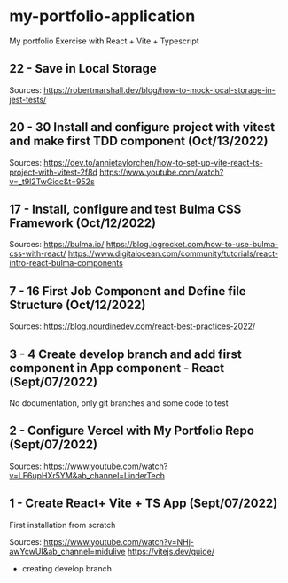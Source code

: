 # my-portfolio-application

My portfolio Exercise with React + Vite + Typescript

## 22 - Save in Local Storage

Sources:
https://robertmarshall.dev/blog/how-to-mock-local-storage-in-jest-tests/

## 20 - 30 Install and configure project with vitest and make first TDD component (Oct/13/2022)

Sources:
https://dev.to/annietaylorchen/how-to-set-up-vite-react-ts-project-with-vitest-2f8d
https://www.youtube.com/watch?v=_t9l2TwGioc&t=952s

## 17 - Install, configure and test Bulma CSS Framework (Oct/12/2022)

Sources:
https://bulma.io/
https://blog.logrocket.com/how-to-use-bulma-css-with-react/
https://www.digitalocean.com/community/tutorials/react-intro-react-bulma-components

## 7 - 16 First Job Component and Define file Structure (Oct/12/2022)

Sources:
https://blog.nourdinedev.com/react-best-practices-2022/

## 3 - 4 Create develop branch and add first component in App component - React (Sept/07/2022)

No documentation, only git branches and some code to test

## 2 - Configure Vercel with My Portfolio Repo (Sept/07/2022)

Sources:
https://www.youtube.com/watch?v=LF6upHXr5YM&ab_channel=LinderTech

## 1 - Create React+ Vite + TS App (Sept/07/2022)

First installation from scratch

Sources:
https://www.youtube.com/watch?v=NHj-awYcwUI&ab_channel=midulive
https://vitejs.dev/guide/

- creating develop branch
